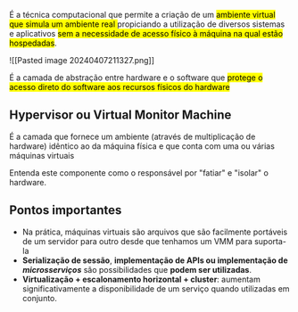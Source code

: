 É a técnica computacional que permite a criação de um <mark class="hltr-yellow">ambiente virtual que simula um ambiente real </mark>propiciando a utilização de diversos sistemas e aplicativos <mark class="hltr-yellow">sem a necessidade de acesso físico à máquina na qual estão hospedadas</mark>. 

![[Pasted image 20240407211327.png]]

É a camada de abstração entre hardware e o software que <mark class="hltr-yellow"> protege o acesso direto do software aos recursos físicos do hardware</mark>

## Hypervisor ou Virtual Monitor Machine
É a camada que fornece um ambiente (através de multiplicação de hardware) idêntico ao da máquina física e que conta com uma ou várias máquinas virtuais

Entenda este componente como o responsável por "fatiar" e "isolar" o hardware.

## Pontos importantes
* Na prática, máquinas virtuais são arquivos que são facilmente portáveis de um servidor para outro desde que tenhamos um VMM para suporta-la
* **Serialização de sessão**, **implementação de APIs ou implementação de *microsserviços*** são possibilidades que **podem ser utilizadas**.
* **Virtualização + escalonamento horizontal + cluster**: aumentam significativamente a disponibilidade de um serviço quando utilizadas em conjunto.
